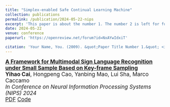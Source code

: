 ```yaml
---
title: "Simplex-enabled Safe Continual Learning Machine"
collection: publications
permalink: /publication/2024-05-22-nips
excerpt: 'This paper is about the number 1. The number 2 is left for future work.'
date: 2024-05-22
venue: conference
paperurl: 'https://openreview.net/forum?id=NxAYwIdxiT'

citation: 'Your Name, You. (2009). &quot;Paper Title Number 1.&quot; <i>Journal 1</i>. 1(1).'
---
```


<div id="li2024efficient" class="col-sm-9" style="font-size:17px;">
  <div class="title">
    <a href="https://openreview.net/forum?id=NxAYwIdxiT">
      <papertitle>
        <b>A Framework for Multimodal Sign Language Recognition under Small Sample Based on Key-frame Sampling</b>
      </papertitle>
    </a>
  </div> 
  <div class="author"> 
    <b>Yihao Cai</b>,&nbsp;Hongpeng Cao,&nbsp;Yanbing Mao,&nbsp;Lui Sha,&nbsp;Marco Caccamo
  </div> 
  <div class="periodical"> 
    <em>In Conference on Neural Information Processing Systems (NIPS) 2024</em>
  </div> 
  <div class="links"> 
    <a href="/files/Publications/NIPS24_Simplex.pdf" class="btn btn-sm z-depth-0" role="button" target="_blank" rel="noopener noreferrer">PDF</a> 
    <a href="https://github.com/Charlescai123/Simplex-Cartpole" class="btn btn-sm z-depth-0" role="button" target="_blank" rel="noopener noreferrer">Code</a>
    <!-- 
      <iframe src="https://ghbtns.com/github-btn.html?user=lmxyy&amp;repo=sige&amp;type=star&amp;count=true" frameborder="0" scrolling="0" width="150" height="20" title="GitHub"></iframe> 
    -->
    </div> 
</div>
